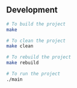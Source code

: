 ## Development

```bash
# To build the project
make

# To clean the project
make clean

# To rebuild the project
make rebuild

# To run the project
./main
```
